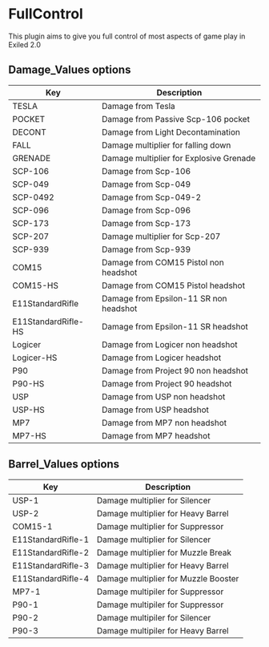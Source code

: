 # FullControl
This plugin aims to give you full control of most aspects of game play in Exiled 2.0

## Damage_Values options
Key | Description
--- | ---
TESLA | Damage from Tesla
POCKET | Damage from Passive Scp-106 pocket
DECONT | Damage from Light Decontamination
FALL | Damage multiplier for falling down
GRENADE | Damage multiplier for Explosive Grenade
SCP-106 | Damage from Scp-106
SCP-049 | Damage from Scp-049
SCP-0492 |Damage from Scp-049-2
SCP-096 | Damage from Scp-096
SCP-173 | Damage from Scp-173
SCP-207 | Damage multiplier for Scp-207
SCP-939 | Damage from Scp-939
COM15 | Damage from COM15 Pistol non headshot
COM15-HS | Damage from COM15 Pistol headshot
E11StandardRifle | Damage from Epsilon-11 SR non headshot
E11StandardRifle-HS | Damage from Epsilon-11 SR headshot
Logicer | Damage from Logicer non headshot
Logicer-HS | Damage from Logicer headshot
P90 | Damage from Project 90 non headshot
P90-HS | Damage from Project 90 headshot
USP | Damage from USP non headshot
USP-HS | Damage from USP headshot
MP7 | Damage from MP7 non headshot
MP7-HS | Damage from MP7 headshot

## Barrel_Values options
Key | Description
--- | ---
USP-1 | Damage multiplier for Silencer
USP-2 | Damage multiplier for Heavy Barrel
COM15-1 | Damage multiplier for Suppressor
E11StandardRifle-1 | Damage multiplier for Silencer
E11StandardRifle-2 | Damage multiplier for Muzzle Break
E11StandardRifle-3 | Damage multiplier for Heavy Barrel
E11StandardRifle-4 | Damage multiplier for Muzzle Booster
MP7-1 | Damage multipiler for Suppressor
P90-1 | Damage multipiler for Suppressor
P90-2 | Damage multipiler for Silencer
P90-3 | Damage multipiler for Heavy Barrel